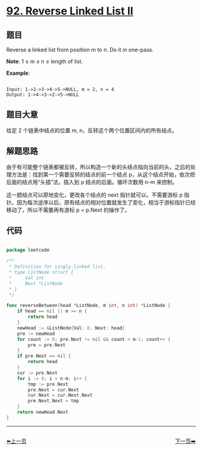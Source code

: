 # [92. Reverse Linked List II](https://leetcode.com/problems/reverse-linked-list-ii/)

## 题目

Reverse a linked list from position m to n. Do it in one-pass.

**Note**: 1 ≤ m ≤ n ≤ length of list.

**Example**:

```

Input: 1->2->3->4->5->NULL, m = 2, n = 4
Output: 1->4->3->2->5->NULL

```


## 题目大意

给定 2 个链表中结点的位置 m, n，反转这个两个位置区间内的所有结点。

## 解题思路

由于有可能整个链表都被反转，所以构造一个新的头结点指向当前的头。之后的处理方法是：找到第一个需要反转的结点的前一个结点 p，从这个结点开始，依次把后面的结点用“头插”法，插入到 p 结点的后面。循环次数用 n-m 来控制。

这一题结点可以原地变化，更改各个结点的 next 指针就可以。不需要游标 p 指针。因为每次逆序以后，原有结点的相对位置就发生了变化，相当于游标指针已经移动了，所以不需要再有游标 p = p.Next 的操作了。

## 代码

```go

package leetcode

/**
 * Definition for singly-linked list.
 * type ListNode struct {
 *     Val int
 *     Next *ListNode
 * }
 */

func reverseBetween(head *ListNode, m int, n int) *ListNode {
	if head == nil || m >= n {
		return head
	}
	newHead := &ListNode{Val: 0, Next: head}
	pre := newHead
	for count := 0; pre.Next != nil && count < m-1; count++ {
		pre = pre.Next
	}
	if pre.Next == nil {
		return head
	}
	cur := pre.Next
	for i := 0; i < n-m; i++ {
		tmp := pre.Next
		pre.Next = cur.Next
		cur.Next = cur.Next.Next
		pre.Next.Next = tmp
	}
	return newHead.Next
}

```
----------------------------------------------
<div style="display: flex;justify-content: space-between;align-items: center;">
<p><a href="https://books.halfrost.com/leetcode/ChapterFour/0091.Decode-Ways/">⬅️上一页</a></p>
<p><a href="https://books.halfrost.com/leetcode/ChapterFour/0093.Restore-IP-Addresses/">下一页➡️</a></p>
</div>
